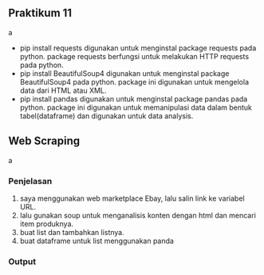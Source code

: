 ## Praktikum 11

a

- pip install requests digunakan untuk menginstal package requests pada python. package requests berfungsi untuk melakukan HTTP requests pada python.
- pip install BeautifulSoup4 digunakan untuk menginstal package BeautifulSoup4 pada python. package ini digunakan untuk mengelola data dari HTML atau XML.
- pip install pandas digunakan untuk menginstal package pandas pada python. package ini digunakan untuk memanipulasi data dalam bentuk tabel(dataframe) dan digunakan untuk data analysis.

## Web Scraping

a

### Penjelasan

1. saya menggunakan web marketplace Ebay, lalu salin link ke variabel URL.
2. lalu gunakan soup untuk menganalisis konten dengan html dan mencari item produknya.
3. buat list dan tambahkan listnya.
4. buat dataframe untuk list menggunakan panda

### Output


